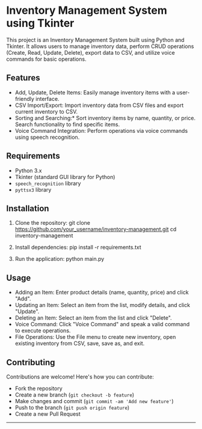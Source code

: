 # Inventory Management System using Tkinter

This project is an Inventory Management System built using Python and Tkinter. It allows users to manage inventory data, perform CRUD operations (Create, Read, Update, Delete), export data to CSV, and utilize voice commands for basic operations.

## Features
- Add, Update, Delete Items: Easily manage inventory items with a user-friendly interface.
- CSV Import/Export: Import inventory data from CSV files and export current inventory to CSV.
- Sorting and Searching:* Sort inventory items by name, quantity, or price. Search functionality to find specific items.
- Voice Command Integration: Perform operations via voice commands using speech recognition.

## Requirements
- Python 3.x
- Tkinter (standard GUI library for Python)
- `speech_recognition` library
- `pyttsx3` library

## Installation
1. Clone the repository:
   git clone https://github.com/your_username/inventory-management.git
   cd inventory-management
   

2. Install dependencies:
   pip install -r requirements.txt
   

3. Run the application:
   python main.py
   

## Usage
- Adding an Item: Enter product details (name, quantity, price) and click "Add".
- Updating an Item: Select an item from the list, modify details, and click "Update".
- Deleting an Item: Select an item from the list and click "Delete".
- Voice Command: Click "Voice Command" and speak a valid command to execute operations.
- File Operations: Use the File menu to create new inventory, open existing inventory from CSV, save, save as, and exit.

## Contributing
Contributions are welcome! Here's how you can contribute:
- Fork the repository
- Create a new branch (`git checkout -b feature`)
- Make changes and commit (`git commit -am 'Add new feature'`)
- Push to the branch (`git push origin feature`)
- Create a new Pull Request

---

